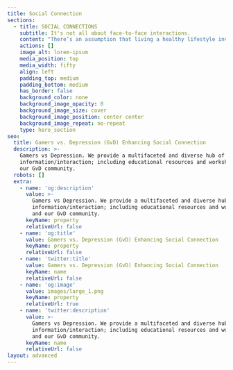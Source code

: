 ```yaml
---
title: Social Connection
sections:
  - title: SOCIAL CONNECTIONS
    subtitle: It's not all about face-to-face interactions.
    content: "There’s an assumption that living a healthy lifestyle involves eating nutritious foods, exercising regularly and getting adequate sleep. But social connection is rarely mentioned, even though it is pivotal to both our mental and physical wellbeing. [Research](https://www.science.org/doi/10.1126/science.3399889) suggests that loneliness is rising dramatically, and that an absence or lack of human connection could be more harmful to your health than obesity, smoking and high blood pressure.\_\n\nTrying to balance all the amenities of life such as work, school, hobbies and self care can take up the majority of our time. The resultant of this more often than not, is a reduction in social connection, but connecting with others is more vital to our well-being than you might think. [Social connection can reduce anxiety and depression, assist in regulating our emotions, increase self-esteem and empathy, and even improve our immune systems](https://cmha.ca/the-importance-of-human-connection/). Neglecting our inherent need to connect with others could be considered detrimental to our health.\_\_\n\nHuman connection isn’t the same for everyone though, people approach connecting with others in many different ways, and the levels of interaction you have can vary depending on the situation. Finding what forms of connection work for you is the first step to integrating more social connection into your lifestyle. It could be something simple like eating your lunch in a communal space, reaching out to an old friend you’ve lost touch with, joining a club, or trying a new activity.\_\n\nIn this modern World, technology has enabled us to be more connected than ever before, while simultaneously disconnecting us further from nature, ourselves, and each other. This paradoxical relationship can change for us all once we start using technology to enhance our social connection, and help us understand each other better.\n\nHere at Gamers vs Depression, we provide a multifaceted, diverse hub of information and interaction. From educational resources and workshops, to our community platform and Discord server; there are many ways to improve your social connection, and learn how to support others effectively.\_\n\nRemember, if you’re feeling lonely, you’re not the only one, and you don’t have to tackle it in isolation. We all need connection, so [join up](/sign-up), log in, and connect with fellow members of the GvD community. Together, we can change the game of mental health, while improving our social connection.\_\n"
    actions: []
    image_alt: lorem-ipsum
    media_position: top
    media_width: fifty
    align: left
    padding_top: medium
    padding_bottom: medium
    has_border: false
    background_color: none
    background_image_opacity: 0
    background_image_size: cover
    background_image_position: center center
    background_image_repeat: no-repeat
    type: hero_section
seo:
  title: Gamers vs. Depression (GvD) Enhancing Social Connection
  description: >-
    Gamers vs Depression. We provide a multifaceted and diverse hub of
    information/interaction; including educational resources and workshops and
    our GvD community.
  robots: []
  extra:
    - name: 'og:description'
      value: >-
        Gamers vs Depression. We provide a multifaceted and diverse hub of
        information/interaction; including educational resources and workshops
        and our GvD community.
      keyName: property
      relativeUrl: false
    - name: 'og:title'
      value: Gamers vs. Depression (GvD) Enhancing Social Connection
      keyName: property
      relativeUrl: false
    - name: 'twitter:title'
      value: Gamers vs. Depression (GvD) Enhancing Social Connection
      keyName: name
      relativeUrl: false
    - name: 'og:image'
      value: images/large_1.png
      keyName: property
      relativeUrl: true
    - name: 'twitter:description'
      value: >-
        Gamers vs Depression. We provide a multifaceted and diverse hub of
        information/interaction; including educational resources and workshops
        and our GvD community.
      keyName: name
      relativeUrl: false
layout: advanced
---
```

